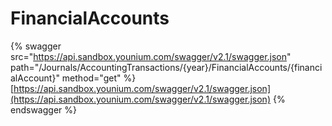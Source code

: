 # FinancialAccounts

{% swagger src="https://api.sandbox.younium.com/swagger/v2.1/swagger.json" path="/Journals/AccountingTransactions/{year}/FinancialAccounts/{financialAccount}" method="get" %}
[https://api.sandbox.younium.com/swagger/v2.1/swagger.json](https://api.sandbox.younium.com/swagger/v2.1/swagger.json)
{% endswagger %}

